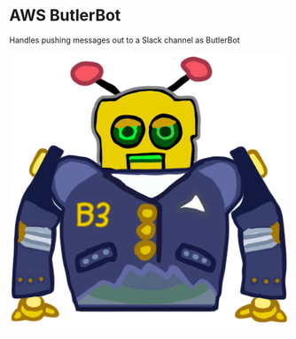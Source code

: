 # AWS ButlerBot

Handles pushing messages out to a Slack channel as ButlerBot

![CatBox Banner](/assets/butlerbot.png)
